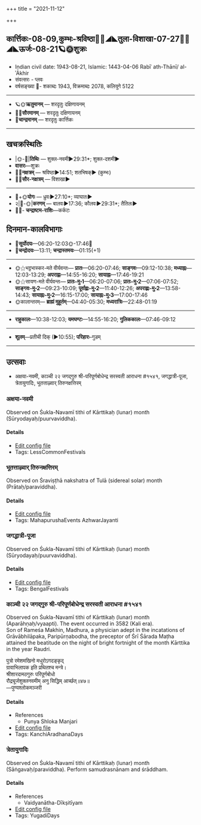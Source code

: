 +++
title = "2021-11-12"

+++
## कार्त्तिकः-08-09,कुम्भः-श्रविष्ठा🌛🌌◢◣तुला-विशाखा-07-27🌌🌞◢◣ऊर्जः-08-21🪐🌞शुक्रः
- Indian civil date: 1943-08-21, Islamic: 1443-04-06 Rabīʿ ath-Thānī/ al-ʾĀkhir
- संवत्सरः - प्लवः
- वर्षसङ्ख्या 🌛- शकाब्दः 1943, विक्रमाब्दः 2078, कलियुगे 5122
___________________
- 🪐🌞**ऋतुमानम्** — शरदृतुः दक्षिणायनम्
- 🌌🌞**सौरमानम्** — शरदृतुः दक्षिणायनम्
- 🌛**चान्द्रमानम्** — शरदृतुः कार्त्तिकः
___________________


## खचक्रस्थितिः
- |🌞-🌛|**तिथिः** — शुक्ल-नवमी►29:31*; शुक्ल-दशमी►  
- **वासरः**—शुक्रः  
- 🌌🌛**नक्षत्रम्** — श्रविष्ठा►14:51; शतभिषक्► (कुम्भः)  
- 🌌🌞**सौर-नक्षत्रम्** — विशाखा►  
___________________
- 🌛+🌞**योगः** — ध्रुवः►27:10*; व्याघातः►  
- २|🌛-🌞|**करणम्** — बालवः►17:36; कौलवः►29:31*; तैतिलः►  
- 🌌🌛- **चन्द्राष्टम-राशिः**—कर्कटः  


## दिनमान-कालविभागाः
- 🌅**सूर्योदयः**—06:20-12:03🌞️-17:46🌇  
- 🌛**चन्द्रोदयः**—13:11; **चन्द्रास्तमयः**—01:15(+1)  
___________________
- 🌞⚝भट्टभास्कर-मते वीर्यवन्तः— **प्रातः**—06:20-07:46; **साङ्गवः**—09:12-10:38; **मध्याह्नः**—12:03-13:29; **अपराह्णः**—14:55-16:20; **सायाह्नः**—17:46-19:21  
- 🌞⚝सायण-मते वीर्यवन्तः— **प्रातः-मु॰1**—06:20-07:06; **प्रातः-मु॰2**—07:06-07:52; **साङ्गवः-मु॰2**—09:23-10:09; **पूर्वाह्णः-मु॰2**—11:40-12:26; **अपराह्णः-मु॰2**—13:58-14:43; **सायाह्नः-मु॰2**—16:15-17:00; **सायाह्नः-मु॰3**—17:00-17:46  
- 🌞कालान्तरम्— **ब्राह्मं मुहूर्तम्**—04:40-05:30; **मध्यरात्रिः**—22:48-01:19  
___________________
- **राहुकालः**—10:38-12:03; **यमघण्टः**—14:55-16:20; **गुलिककालः**—07:46-09:12  
___________________
- **शूलम्**—प्रतीची दिक् (►10:55); **परिहारः**–गुडम्  
___________________

## उत्सवाः
- अक्षया-नवमी, काञ्ची २२ जगद्गुरु श्री-परिपूर्णबोधेन्द्र सरस्वती आराधना #१५४१, जगद्धात्री-पूजा, त्रेतायुगादिः, भूतत्ताऴ्वार् तिरुनक्षत्तिरम्
### अक्षया-नवमी

Observed on Śukla-Navamī tithi of Kārttikaḥ (lunar) month (Sūryodayaḥ/puurvaviddha). 

#### Details
- [Edit config file](https://github.com/jyotisham/adyatithi/tree/master/general/lunar_month/tithi/08/09/akSayA~navamI.toml)
- Tags: LessCommonFestivals


### भूतत्ताऴ्वार् तिरुनक्षत्तिरम्

Observed on Śraviṣṭhā nakshatra of Tulā (sidereal solar) month (Prātaḥ/paraviddha). 

#### Details
- [Edit config file](https://github.com/jyotisham/adyatithi/tree/master/mahApuruSha/ALvAr/sidereal_solar_month/nakshatra/07/23/bhUtattAzhvAr%20tirunakSattiram.toml)
- Tags: MahapurushaEvents AzhwarJayanti


### जगद्धात्री-पूजा

Observed on Śukla-Navamī tithi of Kārttikaḥ (lunar) month (Sūryodayaḥ/puurvaviddha). 

#### Details
- [Edit config file](https://github.com/jyotisham/adyatithi/tree/master/general/lunar_month/tithi/08/09/jagaddhAtrI-pUjA.toml)
- Tags: BengalFestivals


### काञ्ची २२ जगद्गुरु श्री-परिपूर्णबोधेन्द्र सरस्वती आराधना #१५४१

Observed on Śukla-Navamī tithi of Kārttikaḥ (lunar) month (Aparāhṇaḥ/vyaapti). The event occurred in 3582 (Kali era).  
Son of Rameśa Makhin, Madhura, a physician adept in the incatations of Grāvābhilāpaka, Paripūrṇabodha, the preceptor of Śrī Śārada Maṭha attained the beatitude on the night of bright fortnight of the month Kārttika in the year Raudri.

पुत्रो रमेशमखिनो मधुरोऽगदङ्कृद्  
ग्रावाभिलापक इति प्रथितश्च मन्त्रे।  
श्रीशारदामठगुरुः परिपूर्णबोधो  
रौद्र्यूर्जशुक्लनवमीम् अनु सिद्धिम् आर्च्छत्॥४७॥  
—पुण्यश्लोकमञ्जरी



#### Details
- References
  - Punya Shloka Manjari
- [Edit config file](https://github.com/jyotisham/adyatithi/tree/master/mahApuruSha/kAnchI-maTha/lunar_month/tithi/08/09/kAJcI%2022%20jagadguru%20zrI~paripUrNabOdhEndra%20sarasvatI%20ArAdhanA.toml)
- Tags: KanchiAradhanaDays


### त्रेतायुगादिः

Observed on Śukla-Navamī tithi of Kārttikaḥ (lunar) month (Sāṅgavaḥ/paraviddha). Perform samudrasnānam and śrāddham.

#### Details
- References
  - Vaidyanātha-Dīkṣitīyam
- [Edit config file](https://github.com/jyotisham/adyatithi/tree/master/time_focus/yugAdiH/lunar_month/tithi/08/09/trEtAyugAdiH.toml)
- Tags: YugadiDays


